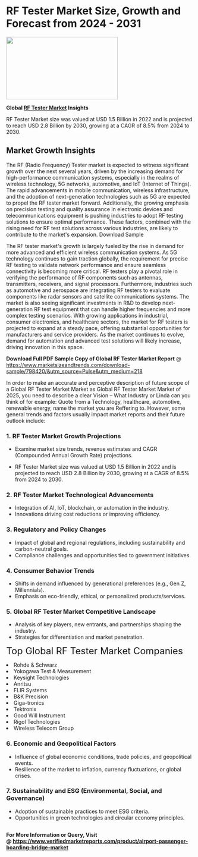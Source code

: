 <H1>RF Tester Market Size, Growth and Forecast from 2024 - 2031</H1><img class="aligncenter size-medium wp-image-584254" src="https://thirdeyenews.in/wp-content/uploads/2024/09/Global-Market-Research-300x168.jpeg" alt="" width="300" height="168" /><p><strong>Global&nbsp;<a href="https://www.marketsizeandtrends.com/download-sample/798420/&amp;utm_source=Pulse&amp;utm_medium=218">RF Tester Market</a> Insights</strong></p><p>RF Tester Market size was valued at USD 1.5 Billion in 2022 and is projected to reach USD 2.8 Billion by 2030, growing at a CAGR of 8.5% from 2024 to 2030.</p><p><h2>Market Growth Insights</h2> <p>The RF (Radio Frequency) Tester market is expected to witness significant growth over the next several years, driven by the increasing demand for high-performance communication systems, especially in the realms of wireless technology, 5G networks, automotive, and IoT (Internet of Things). The rapid advancements in mobile communication, wireless infrastructure, and the adoption of next-generation technologies such as 5G are expected to propel the RF tester market forward. Additionally, the growing emphasis on precision testing and quality assurance in electronic devices and telecommunications equipment is pushing industries to adopt RF testing solutions to ensure optimal performance. These factors, combined with the rising need for RF test solutions across various industries, are likely to contribute to the market's expansion. Download Sample</p> <p>The RF tester market's growth is largely fueled by the rise in demand for more advanced and efficient wireless communication systems. As 5G technology continues to gain traction globally, the requirement for precise RF testing to validate network performance and ensure seamless connectivity is becoming more critical. RF testers play a pivotal role in verifying the performance of RF components such as antennas, transmitters, receivers, and signal processors. Furthermore, industries such as automotive and aerospace are integrating RF testers to evaluate components like radar sensors and satellite communications systems. The market is also seeing significant investments in R&D to develop next-generation RF test equipment that can handle higher frequencies and more complex testing scenarios. With growing applications in industrial, consumer electronics, and healthcare sectors, the market for RF testers is projected to expand at a steady pace, offering substantial opportunities for manufacturers and service providers. As the market continues to evolve, demand for automation and advanced test solutions will likely increase, driving innovation in this space. </p><p><span class=""><strong>Download Full PDF Sample Copy of Global RF Tester Market Report</strong> @ <a href="https://www.marketsizeandtrends.com/download-sample/798420/&amp;utm_source=Pulse&amp;utm_medium=218" target="_blank">https://www.marketsizeandtrends.com/download-sample/798420/&amp;utm_source=Pulse&amp;utm_medium=218</a></span></p><p>In order to make an accurate and perceptive description of future scope of a Global&nbsp;RF Tester Market Market as Global&nbsp;RF Tester Market Market of 2025, you need to describe a clear Vision &ndash; What Industry or Linda can you think of for example: Quote from a Technology, healthcare, automotive, renewable energy, name the market you are Reffering to. However, some general trends and factors usually impact market reports and their future outlook include:</p><h3>1.&nbsp;<strong>RF Tester Market Growth Projections</strong></h3><ul><li>Examine market size trends, revenue estimates and CAGR (Compounded Annual Growth Rate) projections.</li><li><p>RF Tester Market size was valued at USD 1.5 Billion in 2022 and is projected to reach USD 2.8 Billion by 2030, growing at a CAGR of 8.5% from 2024 to 2030.</p></li></ul><h3>2.&nbsp;<strong>RF Tester Market Technological Advancements</strong></h3><ul><li>Integration of AI, IoT, blockchain, or automation in the industry.</li><li>Innovations driving cost reductions or improving efficiency.</li></ul><h3>3.&nbsp;<strong>Regulatory and Policy Changes</strong></h3><ul><li>Impact of global and regional regulations, including sustainability and carbon-neutral goals.</li><li>Compliance challenges and opportunities tied to government initiatives.</li></ul><h3>4.&nbsp;<strong>Consumer Behavior Trends</strong></h3><ul><li>Shifts in demand influenced by generational preferences (e.g., Gen Z, Millennials).</li><li>Emphasis on eco-friendly, ethical, or personalized products/services.</li></ul><h3>5.&nbsp;<strong>Global RF Tester Market Competitive Landscape</strong></h3><ul><li>Analysis of key players, new entrants, and partnerships shaping the industry.</li><li>Strategies for differentiation and market penetration.</li></ul><p data-pm-slice="1 1 []"><span style="color: inherit; font-family: inherit; font-size: 25px;">Top Global RF Tester Market Companies</span></p><div class="" data-test-id=""><p><li>Rohde & Schwarz</li><li> Yokogawa Test & Measurement</li><li> Keysight Technologies</li><li> Anritsu</li><li> FLIR Systems</li><li> B&K Precision</li><li> Giga-tronics</li><li> Tektronix</li><li> Good Will Instrument</li><li> Rigol Technologies</li><li> Wireless Telecom Group</li></p></div><h3>6.&nbsp;<strong>Economic and Geopolitical Factors</strong></h3><ul><li>Influence of global economic conditions, trade policies, and geopolitical events.</li><li>Resilience of the market to inflation, currency fluctuations, or global crises.</li></ul><h3>7.&nbsp;<strong>Sustainability and ESG (Environmental, Social, and Governance)</strong></h3><ul><li>Adoption of sustainable practices to meet ESG criteria.</li><li>Opportunities in green technologies and circular economy principles.</li></ul><h2><strong style="font-size: 14px;">For More Information or Query, Visit @&nbsp;</strong><a style="background-color: #ffffff; font-size: 14px;" href="https://www.marketsizeandtrends.com/report/rf-tester-market/" target="_blank">https://www.verifiedmarketreports.com/product/airport-passenger-boarding-bridge-market</a></h2>
